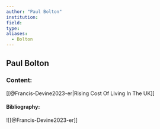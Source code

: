 ```yaml
---
author: "Paul Bolton"
institution:
field:
type:
aliases:
  - Bolton
---
```


## Paul Bolton

### Content:
[[@Francis-Devine2023-er|Rising Cost Of Living In The UK]]

#### Bibliography:

![[@Francis-Devine2023-er]]
